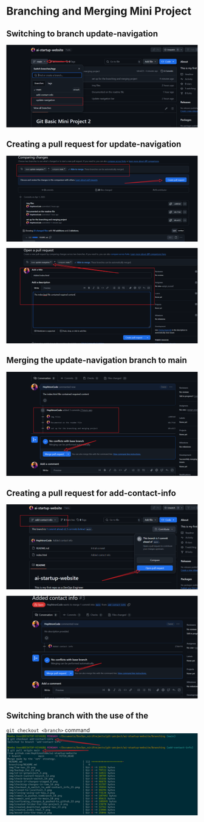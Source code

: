# Branching and Merging Mini Project

## Switching to branch update-navigation
![](./img/01.png)

## Creating a pull request for update-navigation
![](./img/02.png)

![](./img/03.png)

## Merging the update-navigation branch to main
![](./img/04.png)

## Creating a pull request for add-contact-info
![](./img/05.png)

![](./img/06.png)

## Switching branch with the use of the 
`git checkout <branch>`
command
![](./img/07.png)